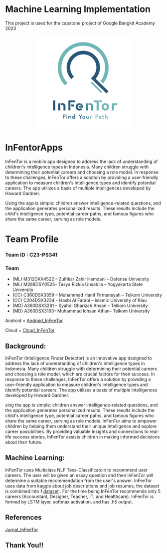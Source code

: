 # Machine Learning Implementation


This project is used for the capstone project of Google Bangkit Academy 2023

<p align="center">
  <img src="img/Logo%20Infentor%20NO%20BG.png" alt="Infentor logo" width="300" />
</p>

# InFentorApps
InFenTor is a mobile app designed to address the lack of understanding of children's intelligence types in Indonesia. Many children struggle with determining their potential careers and choosing a role model. In response to these challenges, InFenTor offers a solution by providing a user-friendly application to measure children's intelligence types and identify potential careers. The app utilizes a basis of multiple intelligences developed by Howard Gardner.

Using the app is simple: children answer intelligence-related questions, and the application generates personalized results. These results include the child's intelligence type, potential career paths, and famous figures who share the same career, serving as role models.

# Team Profile

### Team ID : C23-PS341

### Team 

* (ML) M312DKX4522 – Zulfikar Zahir Hamdani – Defense University 
* (ML) M288DSY0525– Tasya Rizkia Unsabila –  Yogyakarta State University 
* (CC) C360DSX3359 – Muhammad Hanif Firmansyah – Telkom University  
* (CC) C204DSX3234 – Hasbi Al Farabi – Islamic University of Riau 
* (MD) A360DSX3281 – Syahdi Gharizah Ahsan – Telkom University 
* (MD) A360DSX3163– Muhammad Ichsan Alfian– Telkom University


Android = [Android_InFenTor](https://github.com/IchsanAlfian/InfentorApps/tree/Mobile-Development)

Cloud = [Cloud_InFenTor](https://github.com/IchsanAlfian/InfentorApps/tree/Cloud-Computing)


## **Background**:

InFenTor (Intelligence Finder Detector) is an innovative app designed to address the lack of understanding of children's intelligence types in Indonesia. Many children struggle with determining their potential careers and choosing a role model, which are crucial factors for their success. In response to these challenges, InFenTor offers a solution by providing a user-friendly application to measure children's intelligence types and identify potential careers. The app utilizes a basis of multiple intelligences developed by Howard Gardner. 


sing the app is simple: children answer intelligence-related questions, and the application generates personalized results. These results include the child's intelligence type, potential career paths, and famous figures who share the same career, serving as role models. InFenTor aims to empower children by helping them understand their unique intelligence and explore career possibilities. By providing valuable insights and connections to real-life success stories, InFenTor assists children in making informed decisions about their future. 

## **Machine Learning**:
InFenTor uses Multiclass NLP Texs-Classificatoin to recommend user careers. The user will be given an essay question and then InFenTor will determine a suitable recommendation from the user's answer. InFenTor uses data from kaggle about job descriptions and job resumes, the dataset is combined into 1 [dataset](https://github.com/IchsanAlfian/InfentorApps/blob/Machine-Learning/Dataset_InFenTor.xlsx) . For the time being InFenTor recommends only 5 careers (Accountant, Designer, Teacher, IT, and Healthcare). InFenTor is formed by LSTM layer, softmax activation, and has .h5 output. 

    
## **References**

[Jurnal_InFenTor](https://drive.google.com/drive/folders/1KRRW0fQZkaovoYj-NYSsNksPmkSDb-4F)


## **Thank You!!**
